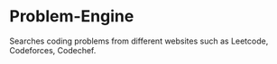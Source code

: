 # Problem-Engine
Searches coding problems from different websites such as Leetcode, Codeforces, Codechef.
